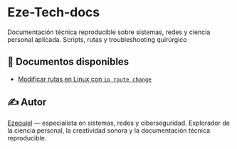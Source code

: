 # Eze-Tech-docs
Documentación técnica reproducible sobre sistemas, redes y ciencia personal aplicada. Scripts, rutas y troubleshooting quirúrgico
## 📄 Documentos disponibles

- [Modificar rutas en Linux con `ip route change`](docs/ip-route-change.md)

## ✍️ Autor

[Ezequiel](https://github.com/aezequielf) — especialista en sistemas, redes y ciberseguridad. Explorador de la ciencia personal, la creatividad sonora y la documentación técnica reproducible.
